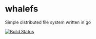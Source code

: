 # whalefs
Simple distributed file system written in go

[![Build Status](https://api.travis-ci.org/JetMuffin/whalefs.svg?branch=master)](https://travis-ci.org/JetMuffin/whalefs)

